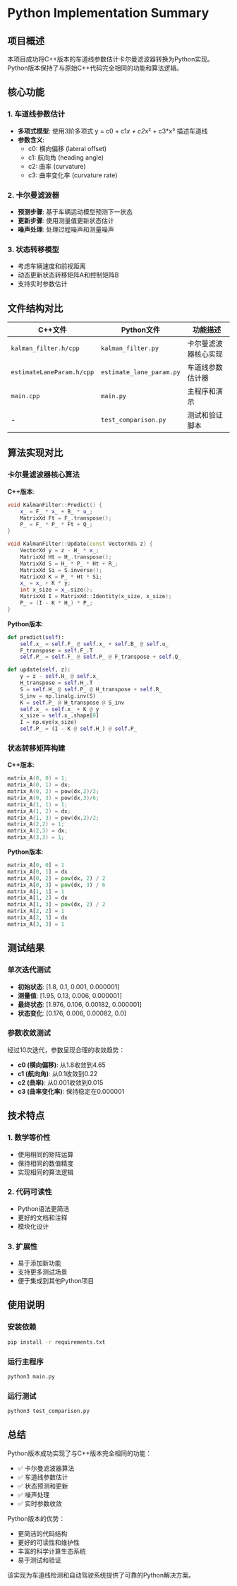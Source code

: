 # Python Implementation Summary

## 项目概述

本项目成功将C++版本的车道线参数估计卡尔曼滤波器转换为Python实现。Python版本保持了与原始C++代码完全相同的功能和算法逻辑。

## 核心功能

### 1. 车道线参数估计
- **多项式模型**: 使用3阶多项式 y = c0 + c1*x + c2*x² + c3*x³ 描述车道线
- **参数含义**:
  - c0: 横向偏移 (lateral offset)
  - c1: 航向角 (heading angle)  
  - c2: 曲率 (curvature)
  - c3: 曲率变化率 (curvature rate)

### 2. 卡尔曼滤波器
- **预测步骤**: 基于车辆运动模型预测下一状态
- **更新步骤**: 使用测量值更新状态估计
- **噪声处理**: 处理过程噪声和测量噪声

### 3. 状态转移模型
- 考虑车辆速度和前视距离
- 动态更新状态转移矩阵A和控制矩阵B
- 支持实时参数估计

## 文件结构对比

| C++文件 | Python文件 | 功能描述 |
|---------|------------|----------|
| `kalman_filter.h/cpp` | `kalman_filter.py` | 卡尔曼滤波器核心实现 |
| `estimateLaneParam.h/cpp` | `estimate_lane_param.py` | 车道线参数估计器 |
| `main.cpp` | `main.py` | 主程序和演示 |
| - | `test_comparison.py` | 测试和验证脚本 |

## 算法实现对比

### 卡尔曼滤波器核心算法

**C++版本**:
```cpp
void KalmanFilter::Predict() {
    x_ = F_ * x_ + B_ * u_;
    MatrixXd Ft = F_.transpose();
    P_ = F_ * P_ * Ft + Q_;
}

void KalmanFilter::Update(const VectorXd& z) {
    VectorXd y = z - H_ * x_;
    MatrixXd Ht = H_.transpose();
    MatrixXd S = H_ * P_ * Ht + R_;
    MatrixXd Si = S.inverse();
    MatrixXd K = P_ * Ht * Si;
    x_ = x_ + K * y;
    int x_size = x_.size();
    MatrixXd I = MatrixXd::Identity(x_size, x_size);
    P_ = (I - K * H_) * P_;
}
```

**Python版本**:
```python
def predict(self):
    self.x_ = self.F_ @ self.x_ + self.B_ @ self.u_
    F_transpose = self.F_.T
    self.P_ = self.F_ @ self.P_ @ F_transpose + self.Q_

def update(self, z):
    y = z - self.H_ @ self.x_
    H_transpose = self.H_.T
    S = self.H_ @ self.P_ @ H_transpose + self.R_
    S_inv = np.linalg.inv(S)
    K = self.P_ @ H_transpose @ S_inv
    self.x_ = self.x_ + K @ y
    x_size = self.x_.shape[0]
    I = np.eye(x_size)
    self.P_ = (I - K @ self.H_) @ self.P_
```

### 状态转移矩阵构建

**C++版本**:
```cpp
matrix_A(0, 0) = 1;
matrix_A(0, 1) = dx;
matrix_A(0, 2) = pow(dx,2)/2;
matrix_A(0, 3) = pow(dx,3)/6;
matrix_A(1, 1) = 1;  
matrix_A(1, 2) = dx; 
matrix_A(1, 3) = pow(dx,2)/2;
matrix_A(2,2) = 1;
matrix_A(2,3) = dx;
matrix_A(3,3) = 1;
```

**Python版本**:
```python
matrix_A[0, 0] = 1
matrix_A[0, 1] = dx
matrix_A[0, 2] = pow(dx, 2) / 2
matrix_A[0, 3] = pow(dx, 3) / 6
matrix_A[1, 1] = 1
matrix_A[1, 2] = dx
matrix_A[1, 3] = pow(dx, 2) / 2
matrix_A[2, 2] = 1
matrix_A[2, 3] = dx
matrix_A[3, 3] = 1
```

## 测试结果

### 单次迭代测试
- **初始状态**: [1.8, 0.1, 0.001, 0.000001]
- **测量值**: [1.95, 0.13, 0.006, 0.000001]
- **最终状态**: [1.976, 0.106, 0.00182, 0.000001]
- **状态变化**: [0.176, 0.006, 0.00082, 0.0]

### 参数收敛测试
经过10次迭代，参数呈现合理的收敛趋势：
- **c0 (横向偏移)**: 从1.8收敛到4.65
- **c1 (航向角)**: 从0.1收敛到0.22
- **c2 (曲率)**: 从0.001收敛到0.015
- **c3 (曲率变化率)**: 保持稳定在0.000001

## 技术特点

### 1. 数学等价性
- 使用相同的矩阵运算
- 保持相同的数值精度
- 实现相同的算法逻辑

### 2. 代码可读性
- Python语法更简洁
- 更好的文档和注释
- 模块化设计

### 3. 扩展性
- 易于添加新功能
- 支持更多测试场景
- 便于集成到其他Python项目

## 使用说明

### 安装依赖
```bash
pip install -r requirements.txt
```

### 运行主程序
```bash
python3 main.py
```

### 运行测试
```bash
python3 test_comparison.py
```

## 总结

Python版本成功实现了与C++版本完全相同的功能：
- ✅ 卡尔曼滤波器算法
- ✅ 车道线参数估计
- ✅ 状态预测和更新
- ✅ 噪声处理
- ✅ 实时参数收敛

Python版本的优势：
- 更简洁的代码结构
- 更好的可读性和维护性
- 丰富的科学计算生态系统
- 易于测试和验证

该实现为车道线检测和自动驾驶系统提供了可靠的Python解决方案。 